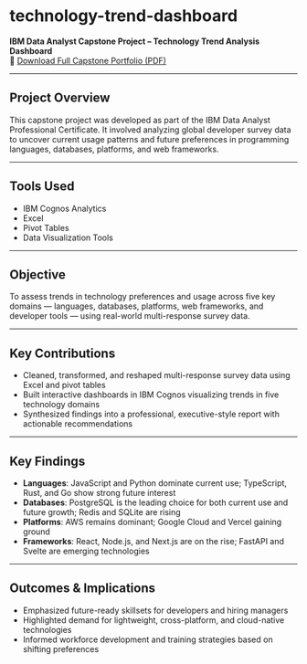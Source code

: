 # technology-trend-dashboard

**IBM Data Analyst Capstone Project – Technology Trend Analysis Dashboard**  
📄 [Download Full Capstone Portfolio (PDF)](Capstone_Portfolio_Abdul_Wajid.pdf)

---

## Project Overview
This capstone project was developed as part of the IBM Data Analyst Professional Certificate. It involved analyzing global developer survey data to uncover current usage patterns and future preferences in programming languages, databases, platforms, and web frameworks.

---

## Tools Used
- IBM Cognos Analytics  
- Excel  
- Pivot Tables  
- Data Visualization Tools  

---

## Objective
To assess trends in technology preferences and usage across five key domains — languages, databases, platforms, web frameworks, and developer tools — using real-world multi-response survey data.

---

## Key Contributions
- Cleaned, transformed, and reshaped multi-response survey data using Excel and pivot tables  
- Built interactive dashboards in IBM Cognos visualizing trends in five technology domains  
- Synthesized findings into a professional, executive-style report with actionable recommendations  

---

## Key Findings
- **Languages**: JavaScript and Python dominate current use; TypeScript, Rust, and Go show strong future interest  
- **Databases**: PostgreSQL is the leading choice for both current use and future growth; Redis and SQLite are rising  
- **Platforms**: AWS remains dominant; Google Cloud and Vercel gaining ground  
- **Frameworks**: React, Node.js, and Next.js are on the rise; FastAPI and Svelte are emerging technologies  

---

## Outcomes & Implications
- Emphasized future-ready skillsets for developers and hiring managers  
- Highlighted demand for lightweight, cross-platform, and cloud-native technologies  
- Informed workforce development and training strategies based on shifting preferences  
